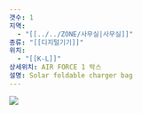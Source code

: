 ```yaml
---
갯수: 1
지역:
  - "[[../../ZONE/사무실|사무실]]"
종류: "[[디지털기기]]"
위치:
  - "[[K-L]]"
상세위치: AIR FORCE 1 박스
설명: Solar foldable charger bag
---
```

![](http://192.168.50.22/devices/240821_IMG_0012.jpg)
